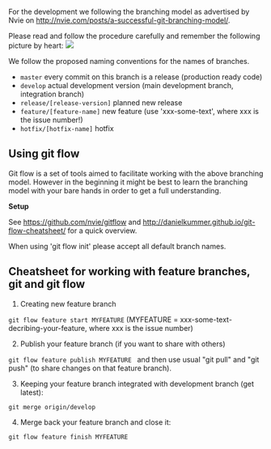 For the development we following the branching model as advertised by Nvie on http://nvie.com/posts/a-successful-git-branching-model/.

Please read and follow the procedure carefully and remember the following picture by heart:
![](http://nvie.com/img/git-model@2x.png)

We follow the proposed naming conventions for the names of branches.

* `master` every commit on this branch is a release (production ready code)
* `develop` actual development version (main development branch, integration branch)
* `release/[release-version]` planned new release
* `feature/[feature-name]` new feature (use 'xxx-some-text', where xxx is the issue number!)
* `hotfix/[hotfix-name]` hotfix

## Using git flow

Git flow is a set of tools aimed to facilitate working with the above branching model. However in the beginning it might be best to learn the branching model with your bare hands in order to get a full understanding.

**Setup**

See https://github.com/nvie/gitflow and http://danielkummer.github.io/git-flow-cheatsheet/ for a quick overview.

When using 'git flow init' please accept all default branch names.

## Cheatsheet for working with feature branches, git and git flow

1. Creating new feature branch

  `git flow feature start MYFEATURE` (MYFEATURE = xxx-some-text-decribing-your-feature, where xxx is the issue number)

2. Publish your feature branch (if you want to share with others)

  `git flow feature publish MYFEATURE `
    and then use usual "git pull" and "git push" (to share changes on that feature branch).

3. Keeping your feature branch integrated with development branch (get latest):

  `git merge origin/develop`

4. Merge back your feature branch and close it:

  `git flow feature finish MYFEATURE `
